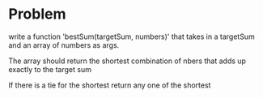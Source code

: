 
# Problem

write a function 'bestSum(targetSum, numbers)' that takes in a targetSum and an array of numbers as args.

The array should return the shortest combination of nbers that adds up exactly to the target sum 

If there is a tie for the shortest return any one of the shortest 
